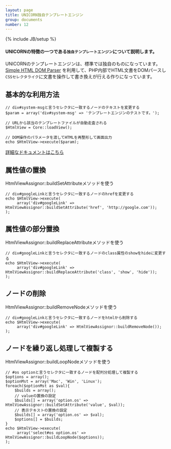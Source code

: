 ```yaml
---
layout: page
title: UNICORN独自テンプレートエンジン
group: documents
number: 12
---
```

{% include JB/setup %}

#### UNICORNの特徴の一つである`独自テンプレートエンジン`について説明します。

UNICORNのテンプレートエンジンは、標準では独自のものになっています。  
[Simple HTML DOM Parser](http://sourceforge.net/projects/simplehtmldom/) を利用して、PHP内部でHTML文書をDOMパースし  
`CSSセレクタライク`に文書を操作して書き換えが行える作りになっています。

## 基本的な利用方法

```
// div#system-msgと言うセレクタに一致するノードのテキストを変更する
$param = array('div#system-msg' => 'テンプレートエンジンのテストです。');

// URLから該当のテンプレートファイルが自動走査される
$HtmlView = Core::loadView();

// DOM操作のパラメータを渡してHTMLを再整形して画面出力
echo $HtmlView->execute($param);
```

[詳細なドキュメントはこちら](https://cdn.rawgit.com/UNICORN-Project/UNICORN/master/docs/server/html/class_html_view_assignor.html)


## 属性値の置換

HtmlViewAssignor::buildSetAttributeメソッドを使う

```
// div#googleLinkと言うセレクタに一致するノードのhrefを変更する
echo $HtmlView->execute(
     array('div#googleLink' => HtmlViewAssignor::buildSetAttribute('href', 'http://google.com'));
);
```


## 属性値の部分置換

HtmlViewAssignor::buildReplaceAttributeメソッドを使う

```
// div#googleLinkと言うセレクタに一致するノードのclass属性のshowをhideに変更する
echo $HtmlView->execute(
     array('div#googleLink' => HtmlViewAssignor::buildReplaceAttribute('class', 'show', 'hide'));
);
```


## ノードの削除

HtmlViewAssignor::buildRemoveNodeメソッドを使う

```
// div#googleLinkと言うセレクタに一致するノードをhtmlから削除する
echo $HtmlView->execute(
     array('div#googleLink' => HtmlViewAssignor::buildRemoveNode());
);
```


## ノードを繰り返し処理して複製する

HtmlViewAssignor::buildLoopNodeメソッドを使う

```
// #os optionと言うセレクタに一致するノードを配列分処理して複製する
$options = array();
$optionMst = array('Mac', 'Win', 'Linux');
foreach($optionMst as $val){
    $builds = array();
    // valueの置換の設定
    $builds[] = array('option.os' => HtmlViewAssignor::buildSetAttribute('value', $val));
    // 表示テキストの置換の設定
    $builds[] = array('option.os' => $val);
    $options[] = $builds;
} 
echo $HtmlView->execute(
     array('select#os option.os' => HtmlViewAssignor::buildLoopNode($options));
);
```
